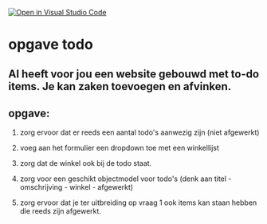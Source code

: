 [![Open in Visual Studio Code](https://classroom.github.com/assets/open-in-vscode-2e0aaae1b6195c2367325f4f02e2d04e9abb55f0b24a779b69b11b9e10269abc.svg)](https://classroom.github.com/online_ide?assignment_repo_id=19499642&assignment_repo_type=AssignmentRepo)
# opgave todo

## AI heeft voor jou een website gebouwd met to-do items. Je kan zaken toevoegen en afvinken.

## opgave:

1. zorg ervoor dat er reeds een aantal todo's aanwezig zijn (niet afgewerkt)

2. voeg aan het formulier een dropdown toe met een winkellijst

3. zorg dat de winkel ook bij de todo staat.

4. zorg voor een geschikt objectmodel voor todo's
   (denk aan titel - omschrijving - winkel - afgewerkt)

5. zorg ervoor dat je ter uitbreiding op vraag 1 ook items kan staan hebben die reeds zijn afgewerkt.
